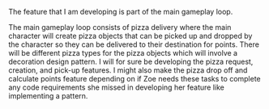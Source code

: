 The feature that I am developing is part of the main gameplay loop. 

The main gameplay loop consists of pizza delivery where the main character will create pizza objects 
that can be picked up and dropped by the character so they can be delivered to their destination for points. 
There will be different pizza types for the pizza objects which will involve a decoration design pattern. 
I will for sure be developing the pizza request, creation, and pick-up features. 
I might also make the pizza drop off and calculate points feature depending on if Zoe needs these tasks to complete 
any code requirements she missed in developing her feature like implementing a pattern. 
